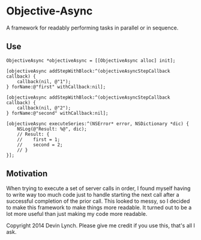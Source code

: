 Objective-Async
===============

A framework for readably performing tasks in parallel or in sequence. 


Use
-----
    ObjectiveAsync *objectiveAsync = [[ObjectiveAsync alloc] init];
    
    [objectiveAsync addStepWithBlock:^(objectiveAsyncStepCallback callback) {
        callback(nil, @"1");
    } forName:@"first" withCallback:nil];
    
    [objectiveAsync addStepWithBlock:^(objectiveAsyncStepCallback callback) {
        callback(nil, @"2");
    } forName:@"second" withCallback:nil];
    
    [objectiveAsync executeSeries:^(NSError* error, NSDictionary *dic) {
        NSLog(@"Result: %@", dic);
        // Result: {
        //    first = 1;
        //    second = 2;
        // }
    }];
    
Motivation
-----
When trying to execute a set of server calls in order, I found myself having to write way too much code just to handle starting the next call after a successful completion of the prior call.  This looked to messy, so I decided to make this framework to make things more readable.  It turned out to be a lot more useful than just making my code more readable.


Copyright 2014 Devin Lynch.  Please give me credit if you use this, that's all I ask.
